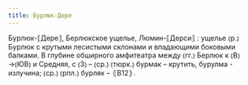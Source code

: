 ```yaml
---
title: Бурлюк-Дере
---
```


Бурлюк-⟦Дере⟧, Берлюкское ущелье, Люмин-⟦Дерси⟧
: ущелье ⦅р.⦆ Бурлюк с крутыми лесистыми склонами и впадающими боковыми балками. В глубине обширного амфитеатра между ⦅гг.⦆ Берлюк к ⦅В⦆→⦅ЮВ⦆ и Средняя, с ⦅З⦆ – ⦅ср.⦆ ⦅тюрк.⦆ бурмак – крутить, бурулма - излучина; ⦅ср.⦆ ⦅рпл.⦆ бурляк – ⦃В12⦄.

